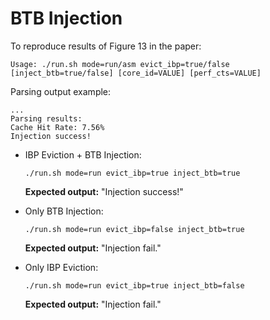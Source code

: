 # BTB Injection

To reproduce results of Figure 13 in the paper:
```
Usage: ./run.sh mode=run/asm evict_ibp=true/false [inject_btb=true/false] [core_id=VALUE] [perf_cts=VALUE]
```

Parsing output example:
```
...
Parsing results:
Cache Hit Rate: 7.56%
Injection success!
```

* IBP Eviction + BTB Injection:
    ```
    ./run.sh mode=run evict_ibp=true inject_btb=true
    ```
    **Expected output:** "Injection success!"

* Only BTB Injection:
    ```
    ./run.sh mode=run evict_ibp=false inject_btb=true
    ```
    **Expected output:** "Injection fail."

* Only IBP Eviction:
    ```
    ./run.sh mode=run evict_ibp=true inject_btb=false
    ```
    **Expected output:** "Injection fail."